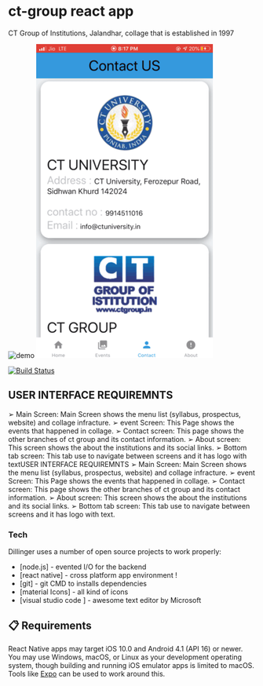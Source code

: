 # ct-group react app
CT Group of Institutions, Jalandhar, collage that is established in 1997

  ![demo](SCREENSHOOT/tab-min.gif)               ![demo](SCREEN-SHOOT/contact.GIF)

[![Build Status](https://travis-ci.org/joemccann/dillinger.svg?branch=master)](https://chandartiwari3.wixsite.com/site)

## USER INTERFACE REQUIREMNTS
➢ Main Screen:
Main Screen shows the menu list (syllabus, prospectus, website) and collage
infracture.
➢ event Screen:
This Page shows the events that happened in collage.
➢ Contact screen:
 This page shows the other branches of ct group and its contact information.
➢ About screen:
This screen shows the about the institutions and its social links.
➢ Bottom tab screen:
This tab use to navigate between screens and it has logo with textUSER INTERFACE REQUIREMNTS
➢ Main Screen:
Main Screen shows the menu list (syllabus, prospectus, website) and collage
infracture.
➢ event Screen:
This Page shows the events that happened in collage.
➢ Contact screen:
 This page shows the other branches of ct group and its contact information.
➢ About screen:
This screen shows the about the institutions and its social links.
➢ Bottom tab screen:
 This tab use to navigate between screens and it has logo with text.
 
### Tech

Dillinger uses a number of open source projects to work properly:

* [node.js] - evented I/O for the backend
* [react native] - cross platform app environment !
* [git] - git CMD to installs dependencies
* [material Icons] - all kind of icons 
* [visual studio code ] - awesome text editor by Microsoft
 
## 📋 Requirements

React Native apps may target iOS 10.0 and Android 4.1 (API 16) or newer. You may use Windows, macOS, or Linux as your development operating system, though building and running iOS  emulator apps is limited to macOS. Tools like [Expo](https://expo.io) can be used to work around this.
